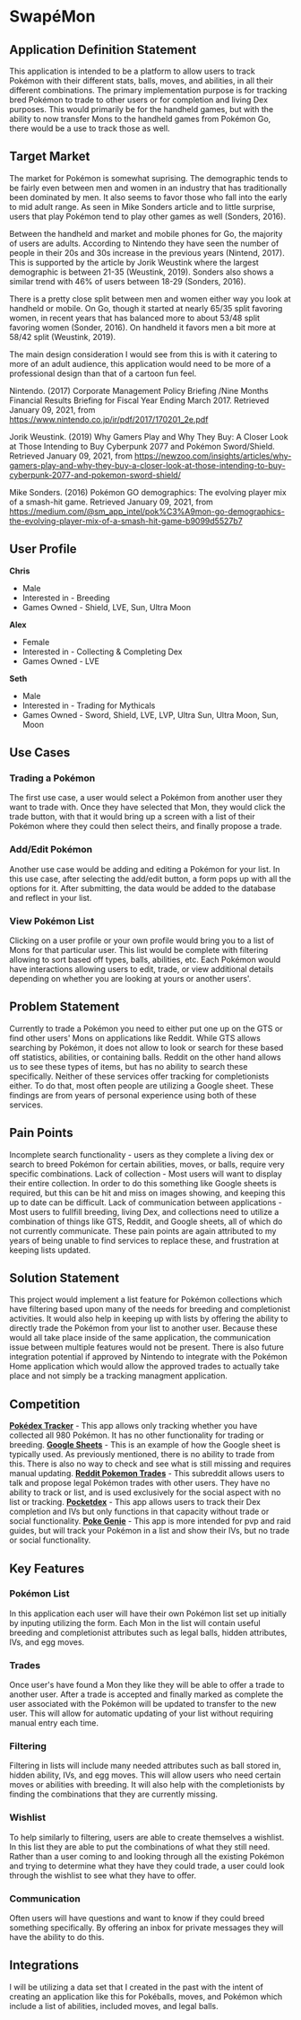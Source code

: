 # SwapéMon

## Application Definition Statement

This application is intended to be a platform to allow users to track Pokémon with their different stats, balls, moves, and abilities, in all their different combinations. The primary implementation purpose is for tracking bred Pokémon to trade to other users or for completion and living Dex purposes. This would primarily be for the handheld games, but with the ability to now transfer Mons to the handheld games from Pokémon Go, there would be a use to track those as well.

## Target Market

The market for Pokémon is somewhat suprising. The demographic tends to be fairly even between men and women in an industry that has traditionally been dominated by men. It also seems to favor those who fall into the early to mid adult range. As seen in Mike Sonders article and to little surprise, users that play Pokémon tend to play other games as well (Sonders, 2016).


Between the handheld and market and mobile phones for Go, the majority of users are adults. According to Nintendo they have seen the number of people in their 20s and 30s increase in the previous years (Nintend, 2017). This is supported by the article by Jorik Weustink where the largest demographic is between 21-35 (Weustink, 2019). Sonders also shows a similar trend with 46% of users between 18-29 (Sonders, 2016).

There is a pretty close split between men and women either way you look at handheld or mobile. On Go, though it started at nearly 65/35 split favoring women, in recent years that has balanced more to about 53/48 split favoring women (Sonder, 2016). On handheld it favors men a bit more at 58/42 split (Weustink, 2019).

The main design consideration I would see from this is with it catering to more of an adult audience, this application would need to be more of a professional design than that of a cartoon fun feel.

Nintendo. (2017) Corporate Management Policy Briefing /Nine Months Financial Results Briefing for Fiscal Year Ending March 2017. Retrieved January 09, 2021, from https://www.nintendo.co.jp/ir/pdf/2017/170201_2e.pdf

Jorik Weustink. (2019) Why Gamers Play and Why They Buy: A Closer Look at Those Intending to Buy Cyberpunk 2077 and Pokémon Sword/Shield. Retrieved January 09, 2021, from https://newzoo.com/insights/articles/why-gamers-play-and-why-they-buy-a-closer-look-at-those-intending-to-buy-cyberpunk-2077-and-pokemon-sword-shield/

Mike Sonders. (2016) Pokémon GO demographics: The evolving player mix of a smash-hit game. Retrieved January 09, 2021, from https://medium.com/@sm_app_intel/pok%C3%A9mon-go-demographics-the-evolving-player-mix-of-a-smash-hit-game-b9099d5527b7


## User Profile
**Chris** 
* Male
* Interested in - Breeding
* Games Owned - Shield, LVE, Sun, Ultra Moon

**Alex**
* Female
* Interested in - Collecting & Completing Dex
* Games Owned - LVE

**Seth**
* Male
* Interested in - Trading for Mythicals
* Games Owned - Sword, Shield, LVE, LVP, Ultra Sun, Ultra Moon, Sun, Moon

## Use Cases

### Trading a Pokémon
The first use case, a user would select a Pokémon from another user they want to trade with. Once they have selected that Mon, they would click the trade button, with that it would bring up a screen with a list of their Pokémon where they could then select theirs, and finally propose a trade.

### Add/Edit Pokémon
Another use case would be adding and editing a Pokémon for your list. In this use case, after selecting the add/edit button, a form pops up with all the options for it. After submitting, the data would be added to the database and reflect in your list.

### View Pokémon List
Clicking on a user profile or your own profile would bring you to a list of Mons for that particular user. This list would be complete with filtering allowing to sort based off types, balls, abilities, etc. Each Pokémon would have interactions allowing users to edit, trade, or view additional details depending on whether you are looking at yours or another users'.

## Problem Statement

Currently to trade a Pokémon you need to either put one up on the GTS or find other users' Mons on applications like Reddit. While GTS allows searching by Pokémon, it does not allow to look or search for these based off statistics, abilities, or containing balls. Reddit on the other hand allows us to see these types of items, but has no ability to search these specifically. Neither of these services offer tracking for completionists either. To do that, most often people are utilizing a Google sheet. These findings are from years of personal experience using both of these services. 

## Pain Points
Incomplete search functionality - users as they complete a living dex or search to breed Pokémon for certain abilities, moves, or balls, require very specific combinations.
Lack of collection - Most users will want to display their entire collection. In order to do this something like Google sheets is required, but this can be hit and miss on images showing, and keeping this up to date can be difficult.
Lack of communication between applications - Most users to fullfill breeding, living Dex, and collections need to utilize a combination of things like GTS, Reddit, and Google sheets, all of which do not currently communicate.
These pain points are again attributed to my years of being unable to find services to replace these, and frustration at keeping lists updated.

## Solution Statement

This project would implement a list feature for Pokémon collections which have filtering based upon many of the needs for breeding and completionist activities. It would also help in keeping up with lists by offering the ability to directly trade the Pokémon from your list to another user. Because these would all take place inside of the same application, the communication issue between multiple features would not be present. There is also future integration potential if approved by Nintendo to integrate with the Pokémon Home application which would allow the approved trades to actually take place and not simply be a tracking managment application.
## Competition
**[Pokédex Tracker](https://pokedextracker.com/)** - This app allows only tracking whether you have collected all 980 Pokémon. It has no other functionality for trading or breeding.
**[Google Sheets](https://docs.google.com/spreadsheets/d/1nGe7vqP44AXAuhA5v4-Zmbx_aV-jqmqb6wWd1QT6-hI/edit#gid=807605299)** - This is an example of how the Google sheet is typically used. As previously mentioned, there is no ability to trade from this. There is also no way to check and see what is still missing and requires manual updating.
**[Reddit Pokemon Trades](https://www.reddit.com/r/pokemontrades/)** - This subreddit allows users to talk and propose legal Pokémon trades with other users. They have no ability to track or list, and is used exclusively for the social aspect with no list or tracking.
**[Pocketdex](https://www.surenix.me/pocketdex/)** - This app allows users to track their Dex completion and IVs but only functions in that capacity without trade or social functionality.
**[Poke Genie](https://play.google.com/store/apps/details?id=com.cjin.pokegenie.standard&hl=en_US&gl=US)** - This app is more intended for pvp and raid guides, but will track your Pokémon in a list and show their IVs, but no trade or social functionality.

## Key Features

### Pokémon List
In this application each user will have their own Pokémon list set up initially by inputing utilizing the form. Each Mon in the list will contain useful breeding and completionist attributes such as legal balls, hidden attributes, IVs, and egg moves.
### Trades
Once user's have found a Mon they like they will be able to offer a trade to another user. After a trade is accepted and finally marked as complete the user associated with the Pokémon will be updated to transfer to the new user. This will allow for automatic updating of your list without requiring manual entry each time.
### Filtering
Filtering in lists will include many needed attributes such as ball stored in, hidden ability, IVs, and egg moves. This will allow users who need certain moves or abilities with breeding. It will also help with the completionists by finding the combinations that they are currently missing.
### Wishlist
To help similarly to filtering, users are able to create themselves a wishlist. In this list they are able to put the combinations of what they still need. Rather than a user coming to and looking through all the existing Pokémon and trying to determine what they have they could trade, a user could look through the wishlist to see what they have to offer.
### Communication
Often users will have questions and want to know if they could breed something specifically. By offering an inbox for private messages they will have the ability to do this.

## Integrations

I will be utilizing a data set that I created in the past with the intent of creating an application like this for Pokéballs, moves, and Pokémon which include a list of abilities, included moves, and legal balls. 
